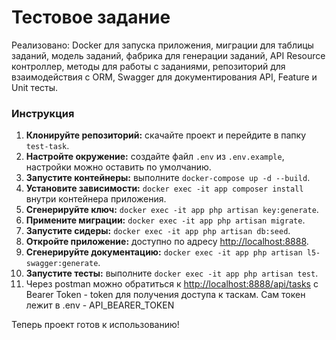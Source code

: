 # Тестовое задание

Реализовано: Docker для запуска приложения, миграции для таблицы заданий, модель заданий, фабрика для генерации заданий, API
Resource контроллер, методы для работы с заданиями, репозиторий для взаимодействия с ORM, Swagger для документирования
API, Feature и Unit тесты.

### Инструкция

1. **Клонируйте репозиторий:** скачайте проект и перейдите в папку `test-task`.
2. **Настройте окружение:** создайте файл `.env` из `.env.example`, настройки можно оставить по умолчанию.
3. **Запустите контейнеры:** выполните `docker-compose up -d --build`.
4. **Установите зависимости:** `docker exec -it app composer install` внутри контейнера приложения.
5. **Сгенерируйте ключ:** `docker exec -it app php artisan key:generate`.
6. **Примените миграции:** `docker exec -it app php artisan migrate`.
7. **Запустите сидеры:** `docker exec -it app php artisan db:seed`.
8. **Откройте приложение:** доступно по адресу [http://localhost:8888](http://localhost:8888).
9. **Сгенерируйте документацию:** `docker exec -it app php artisan l5-swagger:generate`.
10. **Запустите тесты:** выполните `docker exec -it app php artisan test`.
11. Через postman можно обратиться к [http://localhost:8888/api/tasks](http://localhost:8888/api/tasks)
    с Bearer Token - token для получения доступа к таскам. Сам токен лежит в .env  - API_BEARER_TOKEN

Теперь проект готов к использованию!
